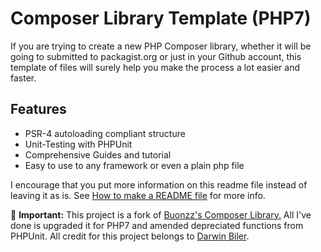 Composer Library Template (PHP7)
=========================

If you are trying to create a new PHP Composer library, whether it will be going to submitted to packagist.org or just in your Github account, this template of files will surely help you make the process a lot easier and faster.

Features
--------

* PSR-4 autoloading compliant structure
* Unit-Testing with PHPUnit
* Comprehensive Guides and tutorial
* Easy to use to any framework or even a plain php file


I encourage that you put more information on this readme file instead of leaving it as is. See [How to make a README file](http://www.darwinbiler.com/designing-and-making-the-readme-file-for-your-github-repository/) for more info.  

:honeybee: **Important:** This project is a fork of [Buonzz's Composer Library.](https://github.com/buonzz/composer-library-template) All I've done is upgraded it for PHP7 and amended depreciated functions from PHPUnit. All credit for this project belongs to [Darwin Biler](https://github.com/buonzz).
